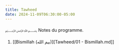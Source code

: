 ```yaml
---
title: Tawheed
date: 2024-11-09T06:30:00-05:00
---
```


﷽
Notes du programme.

1. [[Bismillah (بيم الله)][Tawheed/01 - Bismillah.md]]

